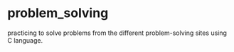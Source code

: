 # problem_solving
practicing to solve problems from the different problem-solving sites using C language. 

